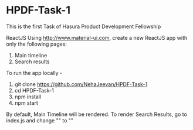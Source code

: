 # HPDF-Task-1
This is the first Task of Hasura Product Development Fellowship

ReactJS
Using http://www.material-ui.com, create a new ReactJS app with only the following pages:
  1. Main timeline
  2. Search results

To run the app locally - 
  
  1. git clone https://github.com/NehaJeevan/HPDF-Task-1
  2. cd HPDF-Task-1
  3. npm install
  4. npm start

By default, Main Timeline will be rendered.
To render Search Results, go to index.js and change "<HomePage />" to "<SearchPage />"

